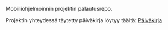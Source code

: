 Mobiiliohjelmoinnin projektin palautusrepo.

Projektin yhteydessä täytetty päiväkirja löytyy täältä: [Päiväkirja](./paivakirja.md)
